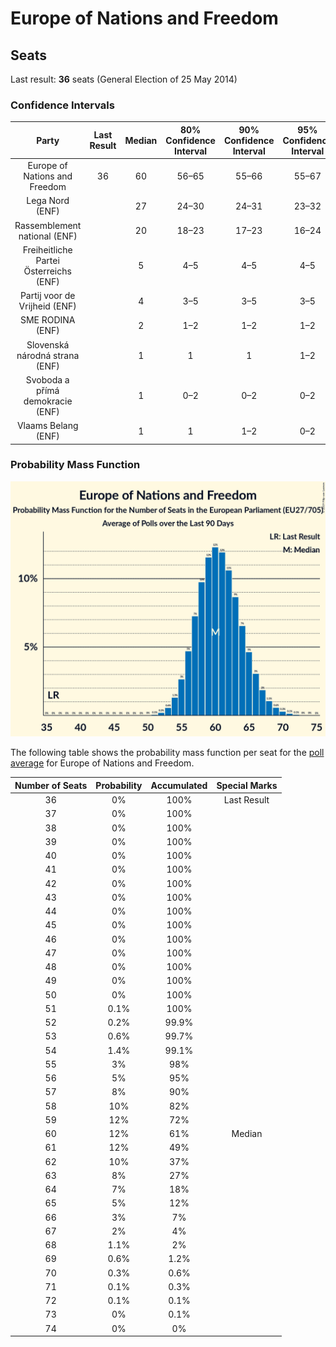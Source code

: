 # Europe of Nations and Freedom

## Seats

Last result: **36** seats (General Election of 25 May 2014)

### Confidence Intervals

| Party | Last Result | Median | 80% Confidence Interval | 90% Confidence Interval | 95% Confidence Interval | 99% Confidence Interval |
|:-----:|:-----------:|:------:|:-----------------------:|:-----------------------:|:-----------------------:|:-----------------------:|
| Europe of Nations and Freedom | 36 | 60 | 56–65 | 55–66 | 55–67 | 53–70 |
| Lega Nord (ENF) | | 27 | 24–30 | 24–31 | 23–32 | 22–33 |
| Rassemblement national (ENF) | | 20 | 18–23 | 17–23 | 16–24 | 16–26 |
| Freiheitliche Partei Österreichs (ENF) | | 5 | 4–5 | 4–5 | 4–5 | 4–6 |
| Partij voor de Vrijheid (ENF) | | 4 | 3–5 | 3–5 | 3–5 | 3–5 |
| SME RODINA (ENF) | | 2 | 1–2 | 1–2 | 1–2 | 1–2 |
| Slovenská národná strana (ENF) | | 1 | 1 | 1 | 1–2 | 1–2 |
| Svoboda a přímá demokracie (ENF) | | 1 | 0–2 | 0–2 | 0–2 | 0–2 |
| Vlaams Belang (ENF) | | 1 | 1 | 1–2 | 0–2 | 0–2 |

### Probability Mass Function

![Graph with seats probability mass function not yet produced](average-seats-pmf-europeofnationsandfreedom.png "Seats Probability Mass Function")

The following table shows the probability mass function per seat for the [poll average](average.html) for Europe of Nations and Freedom.

| Number of Seats | Probability | Accumulated | Special Marks |
|:---------------:|:-----------:|:-----------:|:-------------:|
| 36 | 0% | 100% | Last Result |
| 37 | 0% | 100% |  |
| 38 | 0% | 100% |  |
| 39 | 0% | 100% |  |
| 40 | 0% | 100% |  |
| 41 | 0% | 100% |  |
| 42 | 0% | 100% |  |
| 43 | 0% | 100% |  |
| 44 | 0% | 100% |  |
| 45 | 0% | 100% |  |
| 46 | 0% | 100% |  |
| 47 | 0% | 100% |  |
| 48 | 0% | 100% |  |
| 49 | 0% | 100% |  |
| 50 | 0% | 100% |  |
| 51 | 0.1% | 100% |  |
| 52 | 0.2% | 99.9% |  |
| 53 | 0.6% | 99.7% |  |
| 54 | 1.4% | 99.1% |  |
| 55 | 3% | 98% |  |
| 56 | 5% | 95% |  |
| 57 | 8% | 90% |  |
| 58 | 10% | 82% |  |
| 59 | 12% | 72% |  |
| 60 | 12% | 61% | Median |
| 61 | 12% | 49% |  |
| 62 | 10% | 37% |  |
| 63 | 8% | 27% |  |
| 64 | 7% | 18% |  |
| 65 | 5% | 12% |  |
| 66 | 3% | 7% |  |
| 67 | 2% | 4% |  |
| 68 | 1.1% | 2% |  |
| 69 | 0.6% | 1.2% |  |
| 70 | 0.3% | 0.6% |  |
| 71 | 0.1% | 0.3% |  |
| 72 | 0.1% | 0.1% |  |
| 73 | 0% | 0.1% |  |
| 74 | 0% | 0% |  |


